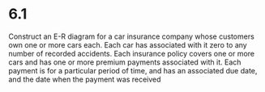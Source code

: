 # 6.1
Construct an E-R diagram for a car insurance company whose customers own
one or more cars each. Each car has associated with it zero to any number of
recorded accidents. Each insurance policy covers one or more cars and has one
or more premium payments associated with it. Each payment is for a particular
period of time, and has an associated due date, and the date when the payment
was received